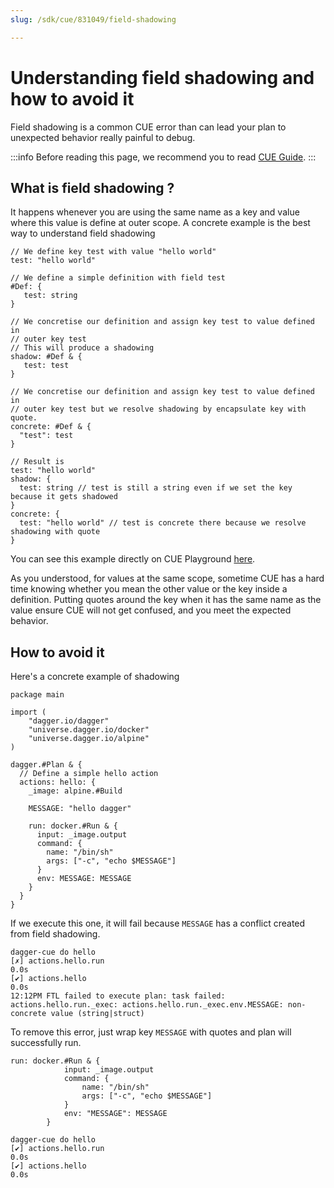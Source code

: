 ```yaml
---
slug: /sdk/cue/831049/field-shadowing

---
```


# Understanding field shadowing and how to avoid it

Field shadowing is a common CUE error than can lead your plan to unexpected behavior really painful to debug.

:::info
Before reading this page, we recommend you to read [CUE Guide](../../core-concepts/151357-what-is-cue.md).
:::

## What is field shadowing ?

It happens whenever you are using the same name as a key and value where this value is define at outer scope.
A concrete example is the best way to understand field shadowing

```cue
// We define key test with value "hello world"
test: "hello world"

// We define a simple definition with field test
#Def: {
   test: string
}

// We concretise our definition and assign key test to value defined in
// outer key test
// This will produce a shadowing
shadow: #Def & {
   test: test
}

// We concretise our definition and assign key test to value defined in
// outer key test but we resolve shadowing by encapsulate key with quote.
concrete: #Def & {
  "test": test
}

// Result is
test: "hello world"
shadow: {
  test: string // test is still a string even if we set the key because it gets shadowed
}
concrete: {
  test: "hello world" // test is concrete there because we resolve shadowing with quote
}
```

You can see this example directly on CUE Playground [here](https://cuelang.org/play/?id=g8h7a6AfZN7#cue@export@cue).

As you understood, for values at the same scope, sometime CUE has a hard time
knowing whether you mean the other value or the key inside a definition.
Putting quotes around the key when it has the same name as the value ensure
CUE will not get confused, and you meet the expected behavior.

## How to avoid it

Here's a concrete example of shadowing

```cue
package main

import (
    "dagger.io/dagger"
    "universe.dagger.io/docker"
    "universe.dagger.io/alpine"
)

dagger.#Plan & {
  // Define a simple hello action
  actions: hello: {
    _image: alpine.#Build

    MESSAGE: "hello dagger"

    run: docker.#Run & {
      input: _image.output
      command: {
        name: "/bin/sh"
        args: ["-c", "echo $MESSAGE"]
      }
      env: MESSAGE: MESSAGE
    }
  }
}
```

If we execute this one, it will fail because `MESSAGE` has a conflict created
from field shadowing.

```shell
dagger-cue do hello
[✗] actions.hello.run                                                      0.0s
[✔] actions.hello                                                          0.0s
12:12PM FTL failed to execute plan: task failed: actions.hello.run._exec: actions.hello.run._exec.env.MESSAGE: non-concrete value (string|struct)
```

To remove this error, just wrap key `MESSAGE` with quotes and plan will
successfully run.

```cue
run: docker.#Run & {
            input: _image.output
            command: {
                name: "/bin/sh"
                args: ["-c", "echo $MESSAGE"]
            }
            env: "MESSAGE": MESSAGE
        }
```

```shell
dagger-cue do hello
[✔] actions.hello.run                                                      0.0s
[✔] actions.hello                                                          0.0s
```

